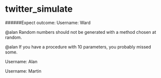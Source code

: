 # twitter_simulate

######Expect outcome:
Username: Ward

@alan Random numbers should not be generated with a method chosen at random.

@alan If you have a procedure with 10 parameters, you probably missed some.

Username: Alan

Username: Martin
